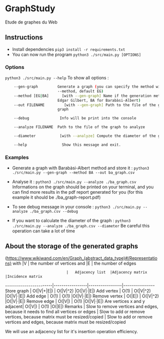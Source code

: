 # GraphStudy
Etude de graphes du Web

## Instructions
- Install dependencies
	`pip3 install -r requirements.txt`
- You can now run the program
	`python3 ./src/main.py [OPTIONS]`
### Options
`python3 ./src/main.py --help` To show all options :
```bash
	--gen-graph         Generate a graph (you can specify the method with
						--method, default EG)
	--method [EG|BA]	  [with --gen-graph] Name if the generation method (EG for
						Edgar Gilbert, BA for Barabàsi-Albert)
	--out FILENAME		   [with --gen-graph] Path to the file of the generated
						graph

	--debug              Info will be print into the console

	--analyze FILENAME	Path to the file of the graph to analyze

	--diameter           [with --analyze] Compute the diameter of the graph

	--help			      Show this message and exit.
```

### Examples
- Generate a graph with Barabàsi-Albert method and store it :
`python3 ./src/main.py --gen-graph --method BA --out ba_graph.csv`
- Analyse it :
`python3 ./src/main.py --analyze ./ba_graph.csv`
Informations on the graph should be printed on your terminal, and you can find more results in the pdf report generated for you (for this example it should be ./ba_graph-report.pdf)

- To see debug message in your console :
`python3 ./src/main.py --analyze ./ba_graph.csv --debug`

- If you want to calculate the diameter of the graph :
`python3 ./src/main.py --analyze ./ba_graph.csv --diameter`
Be careful this operation can take a lot of time

## About the storage of the generated graphs

(https://www.wikiwand.com/en/Graph_(abstract_data_type)#/Representations)
with |V | the number of vertices and |E | the number of edges

								|	Adjacency list	|Adjacency matrix	|Incidence matrix
------------------------|-----------------|-----------------|----------------
Store graph 				|	O(|V|+|E|)		|	O(|V|^2) 		|O(|V|·|E|)
Add vertex 					|	O(1)				|	O(|V|^2)			|O(|V|·|E|)
Add edge 					|	O(1) 				|	O(1) 				|O(|V|·|E|)
Remove vertex 				|	O(|E|) 			|	O(|V|^2) 		|O(|V|·|E|)
Remove edge 				|	O(|V|) 			|	O(1) 				|O(|V|·|E|)
Are vertices x and y adjacent| 	O(|V|) 	|	O(1) 				|O(|E|)
Remarks 						|	Slow to remove vertices and edges, because it needs to find all vertices or edges | Slow to add or remove vertices, because matrix must be resized/copied | Slow to add or remove vertices and edges, because matrix must be resized/copied

We will use an adjacency list for it's insertion operation efficiency.
